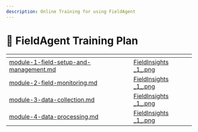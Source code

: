 ```yaml
---
description: Online Training for using FieldAgent
---
```


# 🛫 FieldAgent Training Plan

<table data-card-size="large" data-view="cards"><thead><tr><th data-type="content-ref"></th><th data-hidden data-card-cover data-type="files"></th></tr></thead><tbody><tr><td><a href="module-1-field-setup-and-management.md">module-1-field-setup-and-management.md</a></td><td><a href="../../../.gitbook/assets/FieldInsights _1_.png">FieldInsights _1_.png</a></td></tr><tr><td><a href="module-2-field-monitoring.md">module-2-field-monitoring.md</a></td><td><a href="../../../.gitbook/assets/FieldInsights _1_.png">FieldInsights _1_.png</a></td></tr><tr><td><a href="module-3-data-collection.md">module-3-data-collection.md</a></td><td><a href="../../../.gitbook/assets/FieldInsights _1_.png">FieldInsights _1_.png</a></td></tr><tr><td><a href="module-4-data-processing.md">module-4-data-processing.md</a></td><td><a href="../../../.gitbook/assets/FieldInsights _1_.png">FieldInsights _1_.png</a></td></tr></tbody></table>
